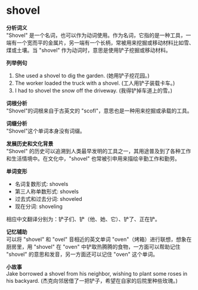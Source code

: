 # shovel

**分析词义**  
"Shovel" 是一个名词，也可以作为动词使用。作为名词，它指的是一种工具，一端有一个宽而平的金属片，另一端有一个长柄，常被用来挖掘或移动材料比如雪、煤或土壤。当 "shovel" 作为动词时，意思是使用铲子挖掘或移动材料。

  

**列举例句**

  

1.  She used a shovel to dig the garden. (她用铲子挖花园。)
2.  The worker loaded the truck with a shovel. (工人用铲子装载卡车。)
3.  I had to shovel the snow off the driveway. (我得铲掉车道上的雪。)

  

**词根分析**  
"Shovel"的词根来自于古英文的 "scofl"，意思也是一种用来挖掘或承载的工具。

  

**词缀分析**  
"Shovel"这个单词本身没有词缀。

  

**发展历史和文化背景**  
"Shovel" 的历史可以追溯到人类最早发明的工具之一，其用途普及到了各种工作和生活情境中。在文化中，"shovel" 也常被引申用来描绘辛勤工作和勤劳。

  

**单词变形**

  

*   名词复数形式: shovels
*   第三人称单数形式: shovels
*   过去式和过去分词: shoveled
*   现在分词: shoveling

  

相应中文翻译分别为：铲子们、铲（他、她、它）、铲了、正在铲。

  

**记忆辅助**  
可以将 "shovel" 和 "ovel" 音相近的英文单词 "oven"（烤箱）进行联想，想象在厨房里，用 "shovel" 在 "oven" 中铲取热腾腾的食物，一方面可以帮助记住 "shovel" 的意思和发音，另一方面还可以记住 "oven" 这个单词。

  

**小故事**  
Jake borrowed a shovel from his neighbor, wishing to plant some roses in his backyard. (杰克向邻居借了一把铲子，希望在自家的后院里种些玫瑰。)
